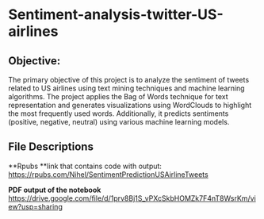 # Sentiment-analysis-twitter-US-airlines
## Objective:

The primary objective of this project is to analyze the sentiment of tweets related to US airlines using text mining techniques and machine learning algorithms. The project applies the Bag of Words technique for text representation and generates visualizations using WordClouds to highlight the most frequently used words. Additionally, it predicts sentiments (positive, negative, neutral) using various machine learning models.

## File Descriptions


**Rpubs **link that contains code with output: https://rpubs.com/Nihel/SentimentPredictionUSAirlineTweets

**PDF output of the notebook** https://drive.google.com/file/d/1prv8Bj1S_vPXcSkbHOMZk7F4nT8WsrKm/view?usp=sharing
